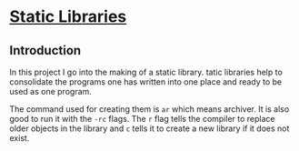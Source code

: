 # <ins>Static Libraries</ins>

## Introduction
In this project I go into the making of a static library. tatic libraries help to consolidate the programs one has written into one place and ready to be used as one program.

The command used for creating them is `ar` which means archiver. It is also good to run it with the `-rc` flags. The `r` flag tells the compiler to replace older objects in the library and `c` tells it to create a new library if it does not exist.